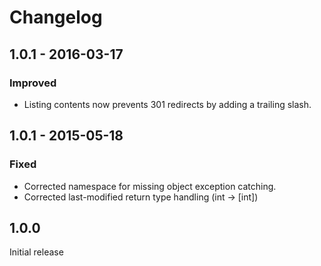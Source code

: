 # Changelog

## 1.0.1 - 2016-03-17

### Improved

* Listing contents now prevents 301 redirects by adding a trailing slash.

## 1.0.1 - 2015-05-18

### Fixed

* Corrected namespace for missing object exception catching.
* Corrected last-modified return type handling (int -> [int])


## 1.0.0

Initial release
